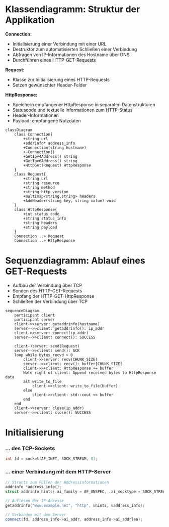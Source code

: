 # Klassendiagramm: Struktur der Applikation
**Connection:**
- Initialisierung einer Verbindung mit einer URL
- Destruktor zum automatisierten Schließen einer Verbindung
- Abfragen von IP-Informationen des Hostname über DNS
- Durchführen eines HTTP-GET-Requests

**Request:**
- Klasse zur Initialisierung eines HTTP-Requests
- Setzen gewünschter Header-Felder

**HttpResponse:**
- Speichern empfangener HttpResponse in separaten Datenstrukturen
- Statuscode und textuelle Informationen zum HTTP-Status
- Header-Informationen
- Payload: empfangene Nutzdaten
```mermaid
classDiagram
    class Connection{
        +string url
        +addrinfo* address_info
        +Connection(string hostname)
        +~Connection()
        +GetIpv4Address() string
        +GetIpv6Address() string
        +HttpGet(Request) HttpResponse
    }
    class Request{
        +string url
        +string resource
        +string method
        +string http_version
        +multimap<string,string> headers
        +AddHeader(string key, string value) void
    }
    class HttpResponse{
        +int status_code
        +string status_info
        +string headers
        +string payload
    }
    Connection ..> Request
    Connection ..> HttpResponse
```

# Sequenzdiagramm: Ablauf eines GET-Requests
- Aufbau der Verbindung über TCP
- Senden des HTTP-GET-Requests
- Empfang der HTTP-GET-HttpResponse
- Schließen der Verbindung über TCP
```mermaid
sequenceDiagram
    participant client
    participant server
    client->>server: getaddrinfo(hostname)
    server-->>client: getaddrinfo(): ip_addr
    client->>server: connect(ip_addr)
    server-->>client: connect(): SUCCESS
    
    client-)server: send(Request)
    server-->>client: send(): ACK
    loop while bytes_recvd > 0
        client->>server: recv(CHUNK_SIZE)
        server-->>client: recv(): buffer[CHUNK_SIZE]
        client->>+client: HttpResponse += buffer
        Note right of client: Append received bytes to HttpResponse data
        alt write_to_file
            client->>client: write_to_file(buffer)
        else
            client->>client: std::cout << buffer
        end
    end
    client->>server: close(ip_addr)
    server-->>client: close(): SUCCESS
```

# Initialisierung
### ... des TCP-Sockets
```c
int fd = socket(AF_INET, SOCK_STREAM, 0);
```

### ... einer Verbindung mit dem HTTP-Server
```c++
// Structs zum Füllen der Addressinformationen
addrinfo *address_info{};
struct addrinfo hints{.ai_family = AF_UNSPEC, .ai_socktype = SOCK_STREAM};

// Auflösen der IP-Adresse
getaddrinfo("www.example.net", "http", &hints, &address_info);

// Verbinden mit dem Server
connect(fd, address_info->ai_addr, address_info->ai_addrlen);
```